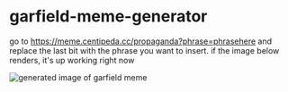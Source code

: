 # garfield-meme-generator

go to https://meme.centipeda.cc/propaganda?phrase=phrasehere and replace the last bit with the phrase you want to insert. if the image below renders, it's up working right now

![generated image of garfield meme](https://meme.centipeda.cc/propaganda?phrase=merge%20conflicts)
